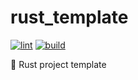 # rust_template

[![lint](https://github.com/github_username/project_name/actions/workflows/lint.yml/badge.svg)](https://github.com/github_username/project_name/actions/workflows/lint.yml)
[![build](https://github.com/github_username/project_name/actions/workflows/build.yml/badge.svg)](https://github.com/github_username/project_name/actions/workflows/build.yml)

🦀 Rust project template
